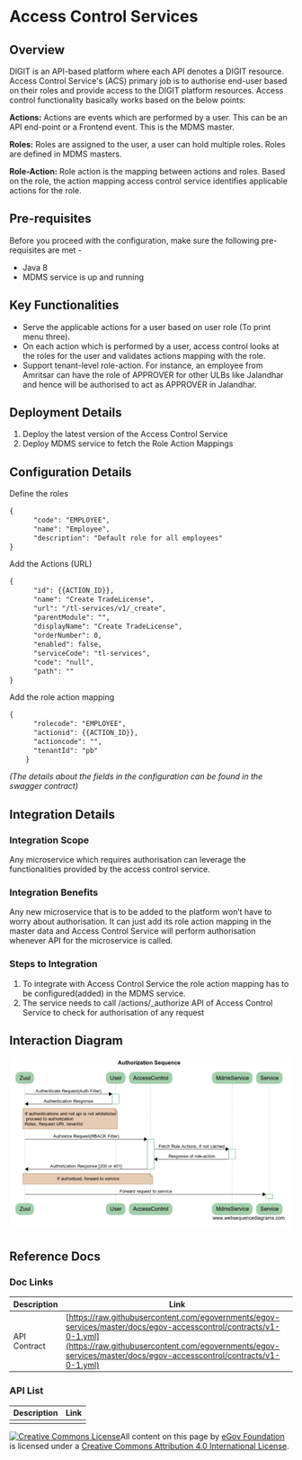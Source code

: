 # Access Control Services

## Overview

DIGIT is an API-based platform where each API denotes a DIGIT resource. Access Control Service's (ACS) primary job is to authorise end-user based on their roles and provide access to the DIGIT platform resources. Access control functionality basically works based on the below points:

**Actions:** Actions are events which are performed by a user. This can be an API end-point or a Frontend event. This is the MDMS master.

**Roles:** Roles are assigned to the user, a user can hold multiple roles. Roles are defined in MDMS masters.

**Role-Action:** Role action is the mapping between actions and roles. Based on the role, the action mapping access control service identifies applicable actions for the role.

## Pre-requisites

Before you proceed with the configuration, make sure the following pre-requisites are met -

* Java 8
* MDMS service is up and running

## Key Functionalities

* Serve the applicable actions for a user based on user role (To print menu three).
* On each action which is performed by a user, access control looks at the roles for the user and validates actions mapping with the role.
* Support tenant-level role-action. For instance, an employee from Amritsar can have the role of APPROVER for other ULBs like Jalandhar and hence will be authorised to act as APPROVER in Jalandhar.

## Deployment Details

1. Deploy the latest version of the Access Control Service
2. Deploy MDMS service to fetch the Role Action Mappings

## Configuration Details

Define the roles

```
{
      "code": "EMPLOYEE",
      "name": "Employee",
      "description": "Default role for all employees"
}
```

Add the Actions (URL)

```
{
      "id": {{ACTION_ID}},
      "name": "Create TradeLicense",
      "url": "/tl-services/v1/_create",
      "parentModule": "",
      "displayName": "Create TradeLicense",
      "orderNumber": 0,
      "enabled": false,
      "serviceCode": "tl-services",
      "code": "null",
      "path": ""
}
```

Add the role action mapping

```
{
      "rolecode": "EMPLOYEE",
      "actionid": {{ACTION_ID}},
      "actioncode": "",
      "tenantId": "pb"
    }
```

_(The details about the fields in the configuration can be found in the swagger contract)_

## Integration Details

### Integration Scope

Any microservice which requires authorisation can leverage the functionalities provided by the access control service.

### Integration Benefits

Any new microservice that is to be added to the platform won’t have to worry about authorisation. It can just add its role action mapping in the master data and Access Control Service will perform authorisation whenever API for the microservice is called.

### Steps to Integration

1. To integrate with Access Control Service the role action mapping has to be configured(added) in the MDMS service.
2. The service needs to call /actions/\_authorize API of Access Control Service to check for authorisation of any request

## Interaction Diagram

![](<../../../.gitbook/assets/image (78).png>)

## Reference Docs

### Doc Links

| Description  | Link                                                                                                                                                                                                                                 |
| ------------ | ------------------------------------------------------------------------------------------------------------------------------------------------------------------------------------------------------------------------------------ |
| API Contract | [https://raw.githubusercontent.com/egovernments/egov-services/master/docs/egov-accesscontrol/contracts/v1-0-1.yml](https://raw.githubusercontent.com/egovernments/egov-services/master/docs/egov-accesscontrol/contracts/v1-0-1.yml) |

### API List

| Description | Link |
| ----------- | ---- |
|             |      |

[![Creative Commons License](https://i.creativecommons.org/l/by/4.0/80x15.png)](http://creativecommons.org/licenses/by/4.0/)All content on this page by [eGov Foundation ](https://egov.org.in/)is licensed under a [Creative Commons Attribution 4.0 International License](http://creativecommons.org/licenses/by/4.0/).
